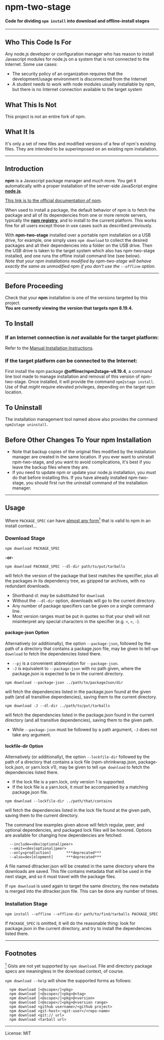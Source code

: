# npm-two-stage
#### Code for dividing `npm install` into download and offline-install stages

_________________________

## Who This Code Is For
Any node.js developer or configuration manager who has reason to install
Javascript modules for node.js on a system that is not connected to the
Internet. Some use cases:
- The security policy of an organization requires that the development/usage
 environment is disconnected from the Internet
- A student needs to work with node modules usually installable by npm, but
 there is no Internet connection available to the target system

## What This Is Not
This project is not an entire fork of npm.
## What It Is
It's only a set of new files and modified versions of a few of npm's
existing files. They are intended to be superimposed on an existing
npm installation.
_________________________

## Introduction
**npm** is a Javascript package manager and much more. You get it automatically
with a proper installation of the server-side JavaScript engine
**[node.js](http://nodejs.org/download/)**.
 
[This link is to the official documentation of npm](https://docs.npmjs.com/).  

When used to install a package, the default behavior of npm is to fetch the
package and all of its dependencies from one or more remote servers, typically
the **[npm registry](https://docs.npmjs.com/misc/registry)**, and to install
to the current platform. This works fine for all users except those in use
cases such as described previously.  

With **npm-two-stage** installed over a portable npm installation on a USB
drive, for example, one simply uses `npm download` to collect the desired
packages and all their dependencies into a folder on the USB drive. Then
the USB drive is taken to the target system which also has npm-two-stage
installed, and one runs the offline install command line (see below).  
_Note that your npm installations modified by npm-two-stage will behave exactly
the same as unmodified npm if you don't use the `--offline` option._
_________________________

## Before Proceeding
Check that your **npm** installation is one of the versions targeted by
this project.<br>
**You are currently viewing the version that targets npm 8.19.4.**

## To Install
### If an Internet connection is *not* available for the target platform:
Refer to the [Manual Installation Instructions](docs/MANUAL-INSTALL.md).  

### If the target platform *can* be connected to the Internet:
First install the npm package **@offliner/npm2stage-v8.19.4**, a command line
tool made to manage installation and removal of this version of npm-two-stage.
Once installed, it will provide the command `npm2stage install`.
Use of that *might* require elevated privileges, depending on the target
npm location.

## To Uninstall
The installation management tool named above also provides the command
`npm2stage uninstall`.

## Before Other Changes To Your npm Installation
* Note that backup copies of the original files modified by the installation
 manager are created in the same location. If you ever want to uninstall
 npm-two-stage, and you want to avoid complications, it's best if you leave
 the backup files where they are.
* If you need to update npm or update your node.js installation, you must
 do that before installing this. If you have already installed npm-two-stage,
 you should first run the uninstall command of the installation manager.
_________________________

## Usage
<a id="src1"></a>Where `PACKAGE_SPEC` can have [almost any form<sup>1</sup>](#fn1) that is valid to npm in an install context...

### Download Stage
```
npm download PACKAGE_SPEC
```
**-or-**
```
npm download PACKAGE_SPEC --dl-dir path/to/put/tarballs
```
will fetch the version of the package that best matches the specifier, plus
all the packages in its dependency tree, as gzipped tar archives, with no
redundant downloads.  
* Shorthand `dl` may be substituted for `download`.  
* Without the `--dl-dir` option, downloads will go to the current directory.  
* Any number of package specifiers can be given on a single command line.  
* Most version ranges must be put in quotes so that your shell will not
 misinterpret any special characters in the specifier
 (e.g. `<`, `>`, `-`).

#### package-json Option
Alternatively (or additionally), the option `--package-json`, followed
by the path of a directory that contains a package.json file, may be given to
tell `npm download` to fetch the dependencies listed there.
* `--pj` is a convenient abbreviation for `--package-json`.
* `-J` is equivalent to `--package-json` with no path given, where the
package.json is expected to be in the current directory.

```
npm download --package-json ../path/to/packageJson/dir
```
will fetch the dependencies listed in the package.json found at the given path
(and all transitive dependencies), saving them to the current directory.
```
npm download -J --dl-dir ../path/to/put/tarballs
```
will fetch the dependencies listed in the package.json found in the current
directory (and all transitive dependencies), saving them to the given path.
* While `--package-json` must be followed by a path argument, `-J` does not
 take any argument.

#### lockfile-dir Option
Alternatively (or additionally), the option `--lockfile-dir` followed by the
path of a directory that contains a lock file (npm-shrinkwrap.json,
package-lock.json, or yarn.lock v1), may be given to tell `npm download` to
fetch the dependencies listed there.
* If the lock file is a yarn.lock, only version 1 is supported.
* If the lock file is a yarn.lock, it *must* be accompanied by a matching
 package.json file.
```
npm download --lockfile-dir ../path/that/contains
```
will fetch the dependencies listed in the lock file found at the given path,
saving them to the current directory.

The command line examples given above will fetch regular, peer, and optional
dependencies, and packaged lock files will be honored.
Options are available for changing how dependencies are fetched:
```
  --include=<dev|optional|peer>
  --omit=<dev|optional|peer>
  --only=prod[uction]       ***deprecated***
  --also=dev[elopment]      ***deprecated***
```

A file named dltracker.json will be created in the same directory where the
downloads are saved. This file contains metadata that will be used in the
next stage, and so it must travel with the package files.  

If `npm download` is used again to target the same directory, the new metadata
is merged into the dltracker.json file. This can be done any number of times.  

### Installation Stage
```
npm install --offline --offline-dir path/to/find/tarballs PACKAGE_SPEC
```

If `PACKAGE_SPEC` is omitted, it will do the reasonable thing: look for
package.json in the current directory, and try to install the dependencies
listed there.

_________________________
## Footnotes
<a id="fn1" href="#src1"><sup>1</sup></a> Gists are not yet supported by `npm download`. File and directory package specs are meaningless in the download context, of course.

`npm download --help` will show the supported forms as follows:
```
  npm download [<@scope>/]<pkg>
  npm download [<@scope>/]<pkg>@<tag>
  npm download [<@scope>/]<pkg>@<version>
  npm download [<@scope>/]<pkg>@<version range>
  npm download <github username>/<github project>
  npm download <git-host>:<git-user>/<repo-name>
  npm download <git:// url>
  npm download <tarball url>
```        

        
_________________________

License: MIT

